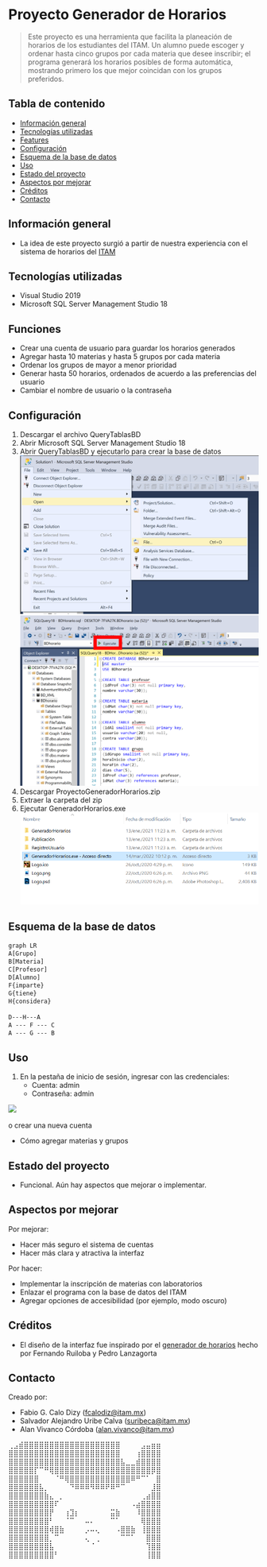 # Proyecto Generador de Horarios
> Este proyecto es una herramienta que facilita la planeación de horarios de los estudiantes del ITAM. Un alumno puede escoger y ordenar hasta cinco grupos por cada materia que desee inscribir; el programa generará los horarios posibles de forma automática, mostrando primero los que mejor coincidan con los grupos preferidos.

## Tabla de contenido
* [Información general](#información-general)
* [Tecnologías utilizadas](#tecnologías-utilizadas)
* [Features](#features)
* [Configuración](#configuración)
* [Esquema de la base de datos](#esquema-de-la-base-de-datos)
* [Uso](#uso)
* [Estado del proyecto](#estado-del-proyecto)
* [Aspectos por mejorar](#aspectos-por-mejorar)
* [Créditos](#Créditos)
* [Contacto](#contact)



## Información general
- La idea de este proyecto surgió a partir de nuestra experiencia con el sistema de horarios del [ITAM](https://grace.itam.mx/)


## Tecnologías utilizadas
- Visual Studio 2019
- Microsoft SQL Server Management Studio 18

## Funciones
- Crear una cuenta de usuario para guardar los horarios generados
- Agregar hasta 10 materias y hasta 5 grupos por cada materia
- Ordenar los grupos de mayor a menor prioridad
- Generar hasta 50 horarios, ordenados de acuerdo a las preferencias del usuario
- Cambiar el nombre de usuario o la contraseña


## Configuración
1. Descargar el archivo QueryTablasBD
2. Abrir Microsoft SQL Server Management Studio 18
3. Abrir QueryTablasBD y ejecutarlo para crear la base de datos
![Alt text](https://github.com/fcalod/DocUsuario/blob/main/Screenshots/SQL%201.png "Abrir Query")
![Alt text](https://github.com/fcalod/DocUsuario/blob/main/Screenshots/SQL%202.PNG "Ejecutar Query")
5. Descargar ProyectoGeneradorHorarios.zip
6. Extraer la carpeta del zip
7. Ejecutar GeneradorHorarios.exe 
![Alt text](https://github.com/fcalod/DocUsuario/blob/main/Screenshots/Ejecutable.png "GeneradorHorario.exe")


## Esquema de la base de datos
```mermaid
graph LR
A[Grupo]
B[Materia]
C[Profesor]
D[Alumno]
F{imparte}
G{tiene}
H{considera}

D---H---A
A --- F --- C
A --- G --- B
```


## Uso
1. En la pestaña de inicio de sesión, ingresar con las credenciales:
   - Cuenta: admin
   - Contraseña: admin
<img src="https://github.com/fcalod/DocUsuario/blob/main/Screenshots/Inicio%20Sesi%C3%B3n.PNG" width="300">

  o crear una nueva cuenta
- Cómo agregar materias y grupos

## Estado del proyecto
- Funcional. Aún hay aspectos que mejorar o implementar.

## Aspectos por mejorar
Por mejorar:
- Hacer más seguro el sistema de cuentas
- Hacer más clara y atractiva la interfaz

Por hacer:
- Implementar la inscripción de materias con laboratorios
- Enlazar el programa con la base de datos del ITAM
- Agregar opciones de accesibilidad (por ejemplo, modo oscuro)

## Créditos
- El diseño de la interfaz fue inspirado por el [generador de horarios](https://generador-horarios-itam.firebaseapp.com/#/carreras) hecho por Fernando Ruiloba y Pedro Lanzagorta 

## Contacto
Creado por:
+ Fabio G. Calo Dizy (fcalodiz@itam.mx)
+ Salvador Alejandro Uribe Calva (suribeca@itam.mx)
+ Alan Vivanco Córdoba (alan.vivanco@itam.mx)


⢀⣠⣾⣿⣿⣿⣿⣿⣿⣿⣿⣿⣿⣿⣿⣿⣿⣿⣿⣿⣿⣿⠀⠀⠀⠀⣠⣤⣶⣶
⣿⣿⣿⣿⣿⣿⣿⣿⣿⣿⣿⣿⣿⣿⣿⣿⣿⣿⣿⣿⣿⣿⠀⠀⠀⢰⣿⣿⣿⣿
⣿⣿⣿⣿⣿⣿⣿⣿⣿⣿⣿⣿⣿⣿⣿⣿⣿⣿⣿⣿⣿⣿⣧⣀⣀⣾⣿⣿⣿⣿
⣿⣿⣿⣿⣿⡏⠉⠛⢿⣿⣿⣿⣿⣿⣿⣿⣿⣿⣿⣿⣿⣿⣿⣿⣿⣿⣿⣿⡿⣿
⣿⣿⣿⣿⣿⣿⠀⠀⠀⠈⠛⢿⣿⣿⣿⣿⣿⣿⣿⣿⣿⣿⣿⣿⠿⠛⠉⠁⠀⣿
⣿⣿⣿⣿⣿⣿⣧⡀⠀⠀⠀⠀⠙⠿⠿⠿⠻⠿⠿⠟⠿⠛⠉⠀⠀⠀⠀⠀⣸⣿
⣿⣿⣿⣿⣿⣿⣿⣷⣄⠀⡀⠀⠀⠀⠀⠀⠀⠀⠀⠀⠀⠀⠀⠀⠀⠀⢀⣴⣿⣿
⣿⣿⣿⣿⣿⣿⣿⣿⣿⠏⠀⠀⠀⠀⠀⠀⠀⠀⠀⠀⠀⠀⠀⠀⠠⣴⣿⣿⣿⣿
⣿⣿⣿⣿⣿⣿⣿⣿⡟⠀⠀⢰⣹⡆⠀⠀⠀⠀⠀⠀⣭⣷⠀⠀⠀⠸⣿⣿⣿⣿
⣿⣿⣿⣿⣿⣿⣿⣿⠃⠀⠀⠈⠉⠀⠀⠤⠄⠀⠀⠀⠉⠁⠀⠀⠀⠀⢿⣿⣿⣿
⣿⣿⣿⣿⣿⣿⣿⣿⢾⣿⣷⠀⠀⠀⠀⡠⠤⢄⠀⠀⠀⠠⣿⣿⣷⠀⢸⣿⣿⣿
⣿⣿⣿⣿⣿⣿⣿⣿⡀⠉⠀⠀⠀⠀⠀⢄⠀⢀⠀⠀⠀⠀⠉⠉⠁⠀⠀⣿⣿⣿
⣿⣿⣿⣿⣿⣿⣿⣿⣧⠀⠀⠀⠀⠀⠀⠀⠈⠀⠀⠀⠀⠀⠀⠀⠀⠀⠀⢹⣿⣿
⣿⣿⣿⣿⣿⣿⣿⣿⣿⠃⠀⠀⠀⠀⠀⠀⠀⠀⠀⠀⠀⠀⠀⠀⠀⠀⠀⢸⣿⣿
